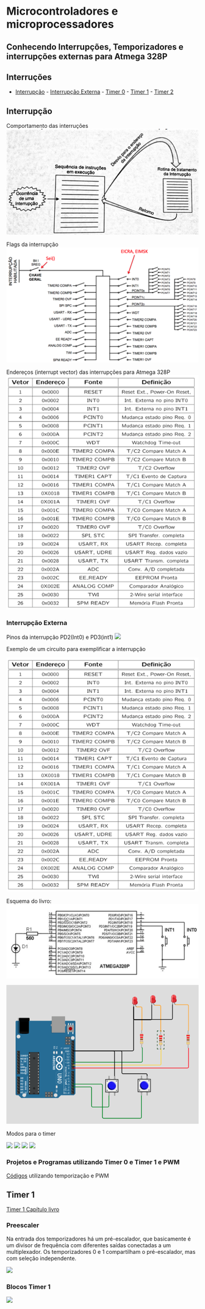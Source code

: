 # Microcontroladores e microprocessadores 

 
## Conhecendo Interrupções, Temporizadores e interrupções externas para Atmega 328P

## Interruções
- [Interrupção](#Interrupção)
        - [Interrupção Externa](#Interrupção-Externa)
        - [Timer 0](#Interrupção-Externa)
        - [Timer 1](#Interrupção-Externa)
        - [Timer 2](#Interrupção-Externa)



## Interrupção

Comportamento das interruções
<img src=imagens/comportamento_interrupcao.png>

Flags da interrupção
<img src=imagens/quadro_interrupcoes.png>

Endereços (interrupt vector) das interrupções para Atmega 328P
<img src=imagens/enderecoes_interrupcao.png>



### Interrupção Externa

Pinos da interrupção PD2(Int0) e PD3(int1)
<img src=imagens/pinos_interrupcao_int01.png.png>

Exemplo de um circuito para exemplificar a interrupção

<img src=imagens/enderecoes_interrupcao.png>

Esquema do livro:
<img src=imagens/int0_livro.png>

<a href=https://wokwi.com/projects/346138374477709906><img src=imagens/esquemasimula.png></a>



Modos para o timer

<img src=https://raw.githubusercontent.com/mchavesferreira/mice/refs/heads/main/imagens/modonormal.png>

<img src=https://raw.githubusercontent.com/mchavesferreira/mice/refs/heads/main/imagens/modoctc.png>

<img src=https://raw.githubusercontent.com/mchavesferreira/mice/refs/heads/main/imagens/fasecorrigida.png>

<img src=https://raw.githubusercontent.com/mchavesferreira/mice/refs/heads/main/imagens/pwmrapido.png>

 
### Projetos e Programas utilizando Timer 0 e Timer 1 e PWM
<a href=https://github.com/mchavesferreira/smie/tree/main/timer>Códigos</a> utilizando temporização e PWM
<BR>

## Timer 1

<a href=https://github.com/mchavesferreira/mice/blob/main/timer/timer1/Timer_1_livro.pdf>Timer 1 Capítulo livro</a>

### Preescaler

Na entrada dos temporizadores há um pré-escalador, que basicamente é um divisor de frequência com diferentes saídas conectadas a um multiplexador. Os temporizadores 0 e 1 compartilham o pré-escalador, mas com seleção independente.

<img src=https://raw.githubusercontent.com/mchavesferreira/mice/refs/heads/main/imagens/divisor.png>

### Blocos Timer 1

<img src=https://raw.githubusercontent.com/mchavesferreira/mice/refs/heads/main/imagens/bloco_timer1.png>
